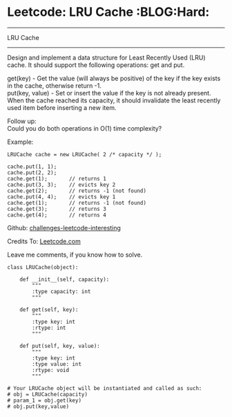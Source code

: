 # Leetcode: LRU Cache     :BLOG:Hard:


---

LRU Cache  

---

Design and implement a data structure for Least Recently Used (LRU) cache. It should support the following operations: get and put.  

get(key) - Get the value (will always be positive) of the key if the key exists in the cache, otherwise return -1.  
put(key, value) - Set or insert the value if the key is not already present. When the cache reached its capacity, it should invalidate the least recently used item before inserting a new item.  

Follow up:  
Could you do both operations in O(1) time complexity?  

Example:  

    LRUCache cache = new LRUCache( 2 /* capacity */ );
    
    cache.put(1, 1);
    cache.put(2, 2);
    cache.get(1);       // returns 1
    cache.put(3, 3);    // evicts key 2
    cache.get(2);       // returns -1 (not found)
    cache.put(4, 4);    // evicts key 1
    cache.get(1);       // returns -1 (not found)
    cache.get(3);       // returns 3
    cache.get(4);       // returns 4

Github: [challenges-leetcode-interesting](https://github.com/DennyZhang/challenges-leetcode-interesting/tree/master/lru-cache)  

Credits To: [Leetcode.com](https://leetcode.com/problems/lru-cache/description/)  

Leave me comments, if you know how to solve.  

    class LRUCache(object):
    
        def __init__(self, capacity):
            """
            :type capacity: int
            """
    
        def get(self, key):
            """
            :type key: int
            :rtype: int
            """
    
        def put(self, key, value):
            """
            :type key: int
            :type value: int
            :rtype: void
            """
    
    # Your LRUCache object will be instantiated and called as such:
    # obj = LRUCache(capacity)
    # param_1 = obj.get(key)
    # obj.put(key,value)